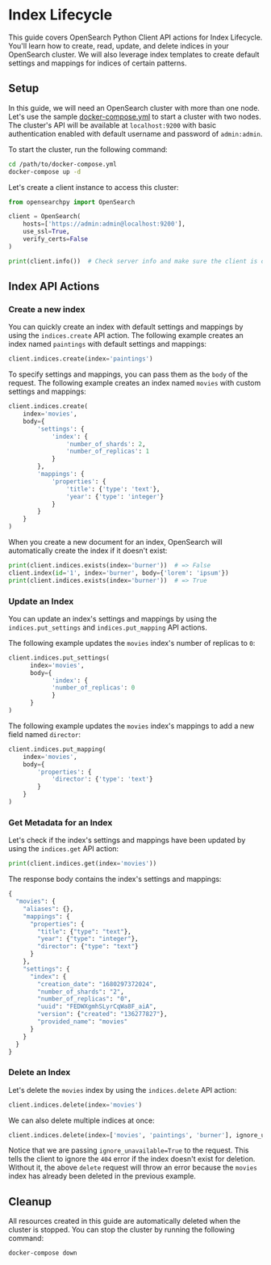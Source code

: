 # Index Lifecycle

This guide covers OpenSearch Python Client API actions for Index Lifecycle. You'll learn how to create, read, update, and delete indices in your OpenSearch cluster. We will also leverage index templates to create default settings and mappings for indices of certain patterns.

## Setup

In this guide, we will need an OpenSearch cluster with more than one node. Let's use the sample [docker-compose.yml](https://opensearch.org/samples/docker-compose.yml) to start a cluster with two nodes. The cluster's API will be available at `localhost:9200` with basic authentication enabled with default username and password of `admin:admin`.

To start the cluster, run the following command:

```bash
cd /path/to/docker-compose.yml
docker-compose up -d
```

Let's create a client instance to access this cluster:

```python
from opensearchpy import OpenSearch

client = OpenSearch(
    hosts=['https://admin:admin@localhost:9200'],
    use_ssl=True,
    verify_certs=False
)

print(client.info())  # Check server info and make sure the client is connected
```

## Index API Actions

### Create a new index

You can quickly create an index with default settings and mappings by using the `indices.create` API action. The following example creates an index named `paintings` with default settings and mappings:

```python
client.indices.create(index='paintings')
```

To specify settings and mappings, you can pass them as the `body` of the request. The following example creates an index named `movies` with custom settings and mappings:

```python
client.indices.create(
    index='movies',
    body={
        'settings': {
            'index': {
                'number_of_shards': 2,
                'number_of_replicas': 1
            }
        },
        'mappings': {
            'properties': {
                'title': {'type': 'text'},
                'year': {'type': 'integer'}
            }
        }
    }
)
```

When you create a new document for an index, OpenSearch will automatically create the index if it doesn't exist:

```python
print(client.indices.exists(index='burner'))  # => False
client.index(id='1', index='burner', body={'lorem': 'ipsum'})
print(client.indices.exists(index='burner'))  # => True
```

### Update an Index

You can update an index's settings and mappings by using the `indices.put_settings` and `indices.put_mapping` API actions.

The following example updates the `movies` index's number of replicas to `0`:

```python
client.indices.put_settings(
      index='movies',
      body={
            'index': {
            'number_of_replicas': 0
            }
      }
)
```

The following example updates the `movies` index's mappings to add a new field named `director`:

```python
client.indices.put_mapping(
    index='movies',
    body={
        'properties': {
            'director': {'type': 'text'}
        }
    }
)
```

### Get Metadata for an Index

Let's check if the index's settings and mappings have been updated by using the `indices.get` API action:

```python
print(client.indices.get(index='movies'))
```

The response body contains the index's settings and mappings:

```python
{
  "movies": {
    "aliases": {},
    "mappings": {
      "properties": {
        "title": {"type": "text"},
        "year": {"type": "integer"},
        "director": {"type": "text"}
      }
    },
    "settings": {
      "index": {
        "creation_date": "1680297372024",
        "number_of_shards": "2",
        "number_of_replicas": "0",
        "uuid": "FEDWXgmhSLyrCqWa8F_aiA",
        "version": {"created": "136277827"},
        "provided_name": "movies"
      }
    }
  }
}
```

### Delete an Index

Let's delete the `movies` index by using the `indices.delete` API action:

```python
client.indices.delete(index='movies')
```

We can also delete multiple indices at once:

```python
client.indices.delete(index=['movies', 'paintings', 'burner'], ignore_unavailable=True)
```

Notice that we are passing `ignore_unavailable=True` to the request. This tells the client to ignore the `404` error if the index doesn't exist for deletion. Without it, the above `delete` request will throw an error because the `movies` index has already been deleted in the previous example.

## Cleanup

All resources created in this guide are automatically deleted when the cluster is stopped. You can stop the cluster by running the following command:

```bash
docker-compose down
```
